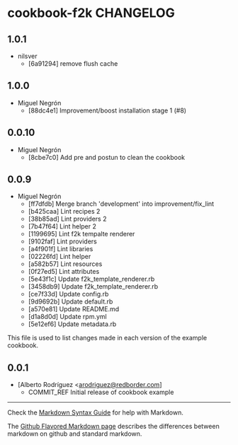 cookbook-f2k CHANGELOG
===============

## 1.0.1

  - nilsver
    - [6a91294] remove flush cache

## 1.0.0

  - Miguel Negrón
    - [88dc4e1] Improvement/boost installation stage 1 (#8)

## 0.0.10

  - Miguel Negrón
    - [8cbe7c0] Add pre and postun to clean the cookbook

## 0.0.9

  - Miguel Negrón
    - [ff7dfdb] Merge branch 'development' into improvement/fix_lint
    - [b425caa] Lint recipes 2
    - [38b85ad] Lint providers 2
    - [7b47f64] Lint helper 2
    - [1199695] Lint f2k tempalte renderer
    - [9102faf] Lint providers
    - [a4f901f] Lint libraries
    - [02226fd] Lint helper
    - [a582b57] Lint resources
    - [0f27ed5] Lint attributes
    - [5e43f1c] Update f2k_template_renderer.rb
    - [3458db9] Update f2k_template_renderer.rb
    - [ce7f33d] Update config.rb
    - [9d9692b] Update default.rb
    - [a570e81] Update README.md
    - [d1a8d0d] Update rpm.yml
    - [5e12ef6] Update metadata.rb

This file is used to list changes made in each version of the example cookbook.

0.0.1
-----
- [Alberto Rodríguez <arodriguez@redborder.com]
  - COMMIT_REF Initial release of cookbook example

- - -
Check the [Markdown Syntax Guide](http://daringfireball.net/projects/markdown/syntax) for help with Markdown.

The [Github Flavored Markdown page](http://github.github.com/github-flavored-markdown/) describes the differences between markdown on github and standard markdown.
